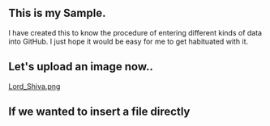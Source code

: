 ## This is my Sample.
I have created this to know the procedure of entering different kinds of data into GitHub.
I just hope it would be easy for me to get habituated with it.
## Let's upload an image now..
[Lord_Shiva.png](https://github.com/AdiLakshmi-Malla/sample/blob/master/Lord_Shiva.png)
## If we wanted to insert a file directly 
